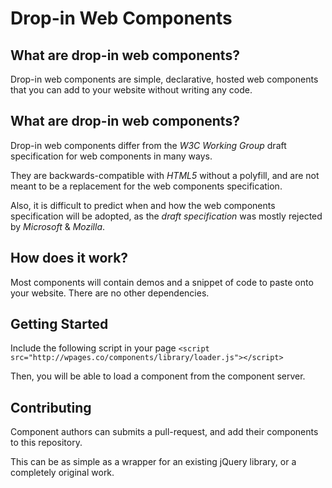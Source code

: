 # Drop-in Web Components

## What are drop-in web components?

Drop-in web components are simple, declarative, hosted web components that you can add to your website without writing any code.

## What are drop-in web components?

Drop-in web components differ from the *W3C Working Group* draft specification for web components in many ways.

They are backwards-compatible with *HTML5* without a polyfill, and are not meant to be a replacement for the web components specification.

Also, it is difficult to predict when and how the web components specification will be adopted, as the *draft specification* was mostly rejected by *Microsoft* & *Mozilla*.

## How does it work?

Most components will contain demos and a snippet of code to paste onto your website. There are no other dependencies.

## Getting Started

Include the following script in your page
    `<script src="http://wpages.co/components/library/loader.js"></script>`  
    
Then, you will be able to load a component from the component server.

## Contributing

Component authors can submits a pull-request, and add their components to this repository.

This can be as simple as a wrapper for an existing jQuery library, or a completely original work.

